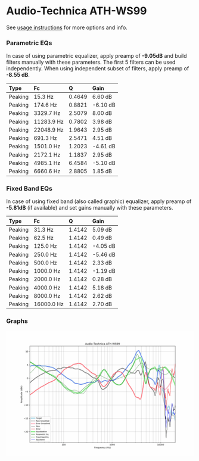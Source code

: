 # Audio-Technica ATH-WS99
See [usage instructions](https://github.com/jaakkopasanen/AutoEq#usage) for more options and info.

### Parametric EQs
In case of using parametric equalizer, apply preamp of **-9.05dB** and build filters manually
with these parameters. The first 5 filters can be used independently.
When using independent subset of filters, apply preamp of **-8.55 dB**.

| Type    | Fc         |      Q | Gain     |
|:--------|:-----------|:-------|:---------|
| Peaking | 15.3 Hz    | 0.4649 | 6.60 dB  |
| Peaking | 174.6 Hz   | 0.8821 | -6.10 dB |
| Peaking | 3329.7 Hz  | 2.5079 | 8.00 dB  |
| Peaking | 11283.9 Hz | 0.7802 | 3.98 dB  |
| Peaking | 22048.9 Hz | 1.9643 | 2.95 dB  |
| Peaking | 691.3 Hz   | 2.5471 | 4.51 dB  |
| Peaking | 1501.0 Hz  | 1.2023 | -4.61 dB |
| Peaking | 2172.1 Hz  | 1.1837 | 2.95 dB  |
| Peaking | 4985.1 Hz  | 6.4584 | -5.10 dB |
| Peaking | 6660.6 Hz  | 2.8805 | 1.85 dB  |

### Fixed Band EQs
In case of using fixed band (also called graphic) equalizer, apply preamp of **-5.81dB**
(if available) and set gains manually with these parameters.

| Type    | Fc         |      Q | Gain     |
|:--------|:-----------|:-------|:---------|
| Peaking | 31.3 Hz    | 1.4142 | 5.09 dB  |
| Peaking | 62.5 Hz    | 1.4142 | 0.49 dB  |
| Peaking | 125.0 Hz   | 1.4142 | -4.05 dB |
| Peaking | 250.0 Hz   | 1.4142 | -5.46 dB |
| Peaking | 500.0 Hz   | 1.4142 | 2.33 dB  |
| Peaking | 1000.0 Hz  | 1.4142 | -1.19 dB |
| Peaking | 2000.0 Hz  | 1.4142 | 0.28 dB  |
| Peaking | 4000.0 Hz  | 1.4142 | 5.18 dB  |
| Peaking | 8000.0 Hz  | 1.4142 | 2.62 dB  |
| Peaking | 16000.0 Hz | 1.4142 | 2.70 dB  |

### Graphs
![](./Audio-Technica%20ATH-WS99.png)